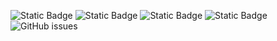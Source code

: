 ![Static Badge](https://img.shields.io/badge/blacklists-61-000000) ![Static Badge](https://img.shields.io/badge/blacklisted-2994988-cc0000) ![Static Badge](https://img.shields.io/badge/whitelisted-2250-00CC00) ![Static Badge](https://img.shields.io/badge/streaming_blacklist-28107-000000) ![GitHub issues](https://img.shields.io/github/issues/fabriziosalmi/blacklists)
